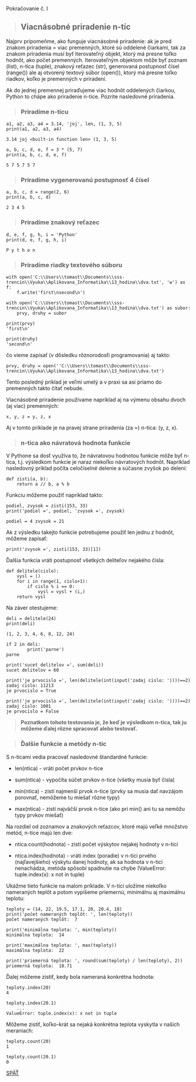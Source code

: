 Pokračovanie č. I

> ## Viacnásobné priradenie n-tíc
Najprv pripomeňme, ako funguje viacnásobné priradenie: ak je pred znakom priradenia = viac premenných, ktoré sú oddelené čiarkami, tak za znakom priradenia musí byť iterovateľný objekt, ktorý má presne toľko hodnôt, ako počet premenných. Iterovateľným objektom môže byť zoznam (list), n-tica (tuple), znakový reťazec (str), generovaná postupnosť čísel (range()) ale aj otvorený textový súbor (open()), ktorý má presne toľko riadkov, koľko je premenných v priradení.

Ak do jednej premennej priraďujeme viac hodnôt oddelených čiarkou, Python to chápe ako priradenie n-tice. Pozrite nasledovné priradenia.

> ### Priradíme n-ticu
~~~
a1, a2, a3, a4 = 3.14, 'joj', len, (1, 3, 5)
print(a1, a2, a3, a4)

3.14 joj <built-in function len> (1, 3, 5)

a, b, c, d, e, f = 3 * (5, 7)
print(a, b, c, d, e, f)

5 7 5 7 5 7
~~~
> ### Priradíme vygenerovanú postupnosť 4 čísel
~~~
a, b, c, d = range(2, 6)
print(a, b, c, d)

2 3 4 5
~~~
> ### Priradíme znakový reťazec
~~~
d, e, f, g, h, i = 'Python'
print(d, e, f, g, h, i)

P y t h o n
~~~
> ### Priradíme riadky textového súboru
~~~
with open('C:\\Users\\tomast\\Documents\\sss-trencin\\Vyuka\\Aplikovana_Informatika\\13_hodina\\dva.txt', 'w') as f:
    f.write('first\nsecond\n')

with open('C:\\Users\\tomast\\Documents\\sss-trencin\\Vyuka\\Aplikovana_Informatika\\13_hodina\\dva.txt') as subor:
    prvy, druhy = subor

print(prvy)
'first\n'

print(druhy)
'second\n'
~~~
čo vieme zapísať (v dôsledku rôznorodosťi programovania) aj takto:
~~~
prvy, druhy = open(''C:\\Users\\tomast\\Documents\\sss-trencin\\Vyuka\\Aplikovana_Informatika\\13_hodina\\dva.txt')
~~~
Tento posledný príklad je veľmi umelý a v praxi sa asi priamo do premenných takto čítať nebude.

Viacnásobné priradenie používame napríklad aj na výmenu obsahu dvoch (aj viac) premenných:
~~~
x, y, z = y, z, x
~~~
Aj v tomto príklade je na pravej strane priradenia (za =) n-tica: (y, z, x).

> ### n-tica ako návratová hodnota funkcie
V Pythone sa dosť využíva to, že návratovou hodnotou funkcie môže byť n-tica, t.j. výsledkom funkcie je naraz niekoľko návratových hodnôt. Napríklad nasledovný príklad počíta celočíselné delenie a súčasne zvyšok po delení:
~~~
def zisti(a, b):
    return a // b, a % b
~~~
Funkciu môžeme použiť napríklad takto:
~~~
podiel, zvysok = zisti(153, 33)
print('podiel =', podiel, 'zvysok =', zvysok)

podiel = 4 zvysok = 21
~~~
Ak z výsledku takejto funkcie potrebujeme použiť len jednu z hodnôt, môžeme zapísať:
~~~
print('zvysok =', zisti(153, 33)[1])
~~~
Ďalšia funkcia vráti postupnosť všetkých deliteľov nejakého čísla:
~~~
def delitele(cislo):
    vysl = ()
    for i in range(1, cislo+1):
        if cislo % i == 0:
            vysl = vysl + (i,)
    return vysl
~~~
Na záver otestujeme:
~~~
deli = delitele(24)
print(deli)

(1, 2, 3, 4, 6, 8, 12, 24)

if 2 in deli:
        print('parne')
parne

print('sucet delitelov =', sum(deli))
sucet delitelov = 60

print('je prvocislo =', len(delitele(int(input('zadaj cislo: '))))==2)
zadaj cislo: 11213
je prvocislo = True

print('je prvocislo =', len(delitele(int(input('zadaj cislo: '))))==2)
zadaj cislo: 1001
je prvocislo = False
~~~
> **Poznatkom tohoto testovania je, že keď je výsledkom n-tica, tak ju môžeme ďalej rôzne spracovať alebo testovať.**

> ### Ďalšie funkcie a metódy n-tíc
S n-ticami vedia pracovať nasledovné štandardné funkcie:

* len(ntica) - vráti počet prvkov n-tice

* sum(ntica) - vypočíta súčet prvkov n-tice (všetky musia byť čísla)

* min(ntica) - zistí najmenší prvok n-tice (prvky sa musia dať navzájom porovnať, nemôžeme tu miešať rôzne typy)

* max(ntica) - zistí najväčší prvok n-tice (ako pri min() ani tu sa nemôžu typy prvkov miešať)

Na rozdiel od zoznamov a znakových reťazcov, ktoré majú veľké množstvo metód, n-tice majú len dve:

* ntica.count(hodnota) - zistí počet výskytov nejakej hodnoty v n-tici

* ntica.index(hodnota) - vráti index (poradie) v n-tici prvého (najľavejšieho) výskytu danej hodnoty, ak sa hodnota v n-tici nenachádza, metóda spôsobí spadnutie na chybe (ValueError: tuple.index(x): x not in tuple)

Ukážme tieto funkcie na malom príklade. V n-tici uložíme niekoľko nameraných teplôt a potom vypíšeme priemernú, minimálnu aj maximálnu teplotu:
~~~
teploty = (14, 22, 19.5, 17.1, 20, 20.4, 18)
print('počet nameraných teplôt: ', len(teploty))
počet nameraných teplôt:  7

print('minimálna teplota: ', min(teploty))
minimálna teplota:  14

print('maximálna teplota: ', max(teploty))
maximálna teplota:  22

print('priemerná teplota: ', round(sum(teploty) / len(teploty), 2))
priemerná teplota:  18.71
~~~
Ďalej môžeme zistiť, kedy bola nameraná konkrétna hodnota:
~~~
teploty.index(20)
4

teploty.index(20.1)
    ...
ValueError: tuple.index(x): x not in tuple
~~~
Môžeme zistiť, koľko-krát sa nejaká konkrétna teplota vyskytla v našich meraniach:
~~~
teploty.count(20)
1

teploty.count(20.1)
0
~~~

[SPÄŤ](../../../Obsah.md)